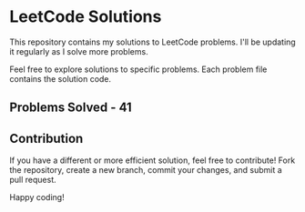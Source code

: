 # LeetCode Solutions

This repository contains my solutions to LeetCode problems. I'll be updating it regularly as I solve more problems.

Feel free to explore solutions to specific problems. Each problem file contains the solution code.

## Problems Solved - 41

## Contribution

If you have a different or more efficient solution, feel free to contribute! Fork the repository, create a new branch, commit your changes, and submit a pull request.

Happy coding!


